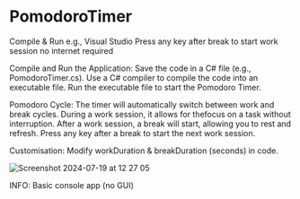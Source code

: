 # PomodoroTimer

Compile & Run e.g., Visual Studio
Press any key after break to start work session no internet required

Compile and Run the Application:
Save the code in a C# file (e.g., PomodoroTimer.cs).
Use a C# compiler to compile the code into an executable file.
Run the executable file to start the Pomodoro Timer.

Pomodoro Cycle:
The timer will automatically switch between work and break cycles.
During a work session, it allows for thefocus on a task without interruption.
After a work session, a break will start, allowing you to rest and refresh.
Press any key after a break to start the next work session.

Customisation:
Modify workDuration & breakDuration (seconds) in code.

![Screenshot 2024-07-19 at 12 27 05](https://github.com/user-attachments/assets/332135bb-d874-4945-bf7c-9af5c81de534)


INFO:
Basic console app (no GUI)

